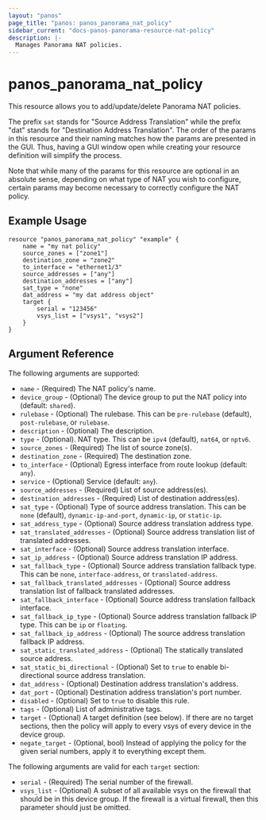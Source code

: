 ```yaml
---
layout: "panos"
page_title: "panos: panos_panorama_nat_policy"
sidebar_current: "docs-panos-panorama-resource-nat-policy"
description: |-
  Manages Panorama NAT policies.
---
```


# panos_panorama_nat_policy

This resource allows you to add/update/delete Panorama NAT policies.

The prefix `sat` stands for "Source Address Translation" while the prefix "dat"
stands for "Destination Address Translation".  The order of the params in
this resource and their naming matches how the params are presented in
the GUI.  Thus, having a GUI window open while creating your resource
definition will simplify the process.

Note that while many of the params for this resource are optional in an
absolute sense, depending on what type of NAT you wish to configure, certain
params may become necessary to correctly configure the NAT policy.

## Example Usage

```hcl
resource "panos_panorama_nat_policy" "example" {
    name = "my nat policy"
    source_zones = ["zone1"]
    destination_zone = "zone2"
    to_interface = "ethernet1/3"
    source_addresses = ["any"]
    destination_addresses = ["any"]
    sat_type = "none"
    dat_address = "my dat address object"
    target {
        serial = "123456"
        vsys_list = ["vsys1", "vsys2"]
    }
}
```

## Argument Reference

The following arguments are supported:

* `name` - (Required) The NAT policy's name.
* `device_group` - (Optional) The device group to put the NAT policy into
  (default: `shared`).
* `rulebase` - (Optional) The rulebase.  This can be `pre-rulebase` (default),
  `post-rulebase`, or `rulebase`.
* `description` - (Optional) The description.
* `type` - (Optional). NAT type.  This can be `ipv4` (default), `nat64`, or
  `nptv6`.
* `source_zones` - (Required) The list of source zone(s).
* `destination_zone` - (Required) The destination zone.
* `to_interface` - (Optional) Egress interface from route lookup (default:
  `any`).
* `service` - (Optional) Service (default: `any`).
* `source_addresses` - (Required) List of source address(es).
* `destination_addresses` - (Required) List of destination address(es).
* `sat_type` - (Optional) Type of source address translation.  This can be
  `none` (default), `dynamic-ip-and-port`, `dynamic-ip`, or `static-ip`.
* `sat_address_type` - (Optional) Source address translation address type.
* `sat_translated_addresses` - (Optional) Source address translation list of
  translated addresses.
* `sat_interface` - (Optional) Source address translation interface.
* `sat_ip_address` - (Optional) Source address translation IP address.
* `sat_fallback_type` - (Optional) Source address translation fallback type.
  This can be `none`, `interface-address`, or `translated-address`.
* `sat_fallback_translated_addresses` - (Optional) Source address translation
  list of fallback translated addresses.
* `sat_fallback_interface` - (Optional) Source address translation fallback
  interface.
* `sat_fallback_ip_type` - (Optional) Source address translation fallback
  IP type.  This can be `ip` or `floating`.
* `sat_fallback_ip_address` - (Optional) The source address translation
  fallback IP address.
* `sat_static_translated_address` - (Optional) The statically translated source
  address.
* `sat_static_bi_directional` - (Optional) Set to `true` to enable
  bi-directional source address translation.
* `dat_address` - (Optional) Destination address translation's address.
* `dat_port` - (Optional) Destination address translation's port number.
* `disabled` - (Optional) Set to `true` to disable this rule.
* `tags` - (Optional) List of administrative tags.
* `target` - (Optional) A target definition (see below).  If there are no
  target sections, then the policy will apply to every vsys of every device
  in the device group.
* `negate_target` - (Optional, bool) Instead of applying the policy for the
  given serial numbers, apply it to everything except them.

The following arguments are valid for each `target` section:

* `serial` - (Required) The serial number of the firewall.
* `vsys_list` - (Optional) A subset of all available vsys on the firewall
  that should be in this device group.  If the firewall is a virtual firewall,
  then this parameter should just be omitted.
